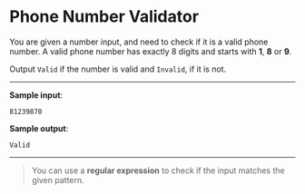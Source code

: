 # Phone Number Validator

You are given a number input, and need to check if it is a valid phone number. A valid phone number has exactly 8 digits and starts with **1**, **8** or **9**.

Output `Valid` if the number is valid and `Invalid`, if it is not.

---

**Sample input**: 
```
81239870
```

**Sample output**: 
```
Valid
```

---

>You can use a **regular expression** to check if the input matches the given pattern.
